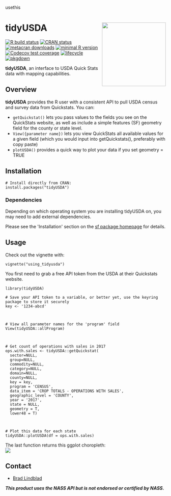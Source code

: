 usethis
# tidyUSDA <img src='https://raw.githubusercontent.com/bradlindblad/tidyUSDA/master/images/tidyusda.png' align="right" height="200" />

[![R build status](https://github.com/bradlindblad/tidyUSDA/workflows/R-CMD-check/badge.svg)](https://github.com/bradlindblad/tidyUSDA/actions)
[![CRAN status](https://www.r-pkg.org/badges/version/tidyUSDA)](https://CRAN.R-project.org/package=tidyUSDA)
[![metacran downloads](https://cranlogs.r-pkg.org/badges/grand-total/tidyUSDA)](https://cran.r-project.org/package=tidyUSDA)
[![minimal R version](https://img.shields.io/badge/R%3E%3D-3.6.1-6666ff.svg)](https://cran.r-project.org/)
[![Codecov test coverage](https://codecov.io/gh/bradlindblad/tidyusda/branch/master/graph/badge.svg)](https://app.codecov.io/gh/bradlindblad/tidyusda?branch=master)
[![lifecycle](https://img.shields.io/badge/lifecycle-stable-brightgreen.svg)](https://lifecycle.r-lib.org/articles/stages.html)
[![pkgdown](https://github.com/bradlindblad/tidyUSDA/actions/workflows/pkgdown.yaml/badge.svg?branch=master)](https://github.com/bradlindblad/tidyUSDA/actions/workflows/pkgdown.yaml)

**tidyUSDA**, an interface to USDA Quick Stats data with mapping capabilities.


## Overview
**tidyUSDA** provides the R user with a consistent API to pull USDA census and survey data from Quickstats. You can:    
* ```getQuickstat()``` lets you pass values to the fields you see on the QuickStats website, as well as include a simple features (SF) geometry field for the county or state level. 
* ```View({parameter name})``` lets you view QuickStats all available values for a given field (which you would input into getQuickstats(), preferably with copy paste)
* ```plotUSDA()``` provides a quick way to plot your data if you set geometry = TRUE

## Installation
```
# Install directly from CRAN:
install.packages("tidyUSDA")
```

### Dependencies
Depending on which operating system you are installing tidyUSDA on, you may need to add external dependencies.

Please see the 'Installation' section on the [sf package homepage](https://r-spatial.github.io/sf/) for details.

## Usage

Check out the vignette with:
```
vignette("using_tidyusda")
```

You first need to grab a free API token from the USDA at their Quickstats website.    

```
library(tidyUSDA)

# Save your API token to a variable, or better yet, use the keyring package to store it securely
key <- '1234-abcd'



# View all parameter names for the 'program' field
View(tidyUSDA::allProgram)



# Get count of operations with sales in 2017
ops.with.sales <- tidyUSDA::getQuickstat(
  sector=NULL,
  group=NULL,
  commodity=NULL,
  category=NULL,
  domain=NULL,
  county=NULL,
  key = key,
  program = 'CENSUS',
  data_item = 'CROP TOTALS - OPERATIONS WITH SALES',
  geographic_level = 'COUNTY',
  year = '2017',
  state = NULL,
  geometry = T,
  lower48 = T)



# Plot this data for each state
tidyUSDA::plotUSDA(df = ops.with.sales)
```
The last function returns this ggplot choropleth:    
<img src='https://github.com/bradlindblad/tidyUSDA/blob/master/images/choropleth.png?raw=true' align="center"  />


## Contact
* [Brad Lindblad](https://github.com/bradlindblad)

***This product uses the NASS API but is not endorsed or certified by NASS.***
